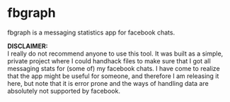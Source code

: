 # fbgraph
fbgraph is a messaging statistics app for facebook chats.

**DISCLAIMER:**  
I really do not recommend anyone to use this tool. It was built as a simple, private project where I could handhack files to make sure that I got all messaging stats for (some of) my facebook chats. I have come to realize that the app might be useful for someone, and therefore I am releasing it here, but note that it is error prone and the ways of handling data are absolutely not supported by facebook.
